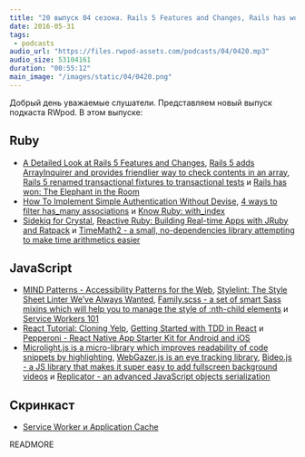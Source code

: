 ```yaml
---
title: "20 выпуск 04 сезона. Rails 5 Features and Changes, Rails has won, MIND Patterns, Stylelint, Pepperoni, Microlight.js и прочее"
date: 2016-05-31
tags:
 - podcasts
audio_url: "https://files.rwpod-assets.com/podcasts/04/0420.mp3"
audio_size: 53104161
duration: "00:55:12"
main_image: "/images/static/04/0420.png"
---
```


Добрый день уважаемые слушатели. Представляем новый выпуск подкаста RWpod. В этом выпуске:

## Ruby

 - [A Detailed Look at Rails 5 Features and Changes](http://www.railscarma.com/blog/technical-articles/a-detailed-look-rails-5-features-changes/), [Rails 5 adds ArrayInquirer and provides friendlier way to check contents in an array](http://blog.bigbinary.com/2016/05/27/rails-5-introduces-active-support-array-inquirer.html), [Rails 5 renamed transactional fixtures to transactional tests](http://blog.bigbinary.com/2016/05/26/rails-5-renamed-transactional-fixtures-to-transactional-tests.html) и [Rails has won: The Elephant in the Room](http://www.akitaonrails.com/2016/05/23/rails-has-won-the-elephant-in-the-room)
 - [How To Implement Simple Authentication Without Devise](http://www.rubypigeon.com/posts/how-to-implement-simple-authentication-without-devise/), [4 ways to filter has_many associations](http://ducktypelabs.com/four-ways-to-filter-has_many-associations/) и [Know Ruby: with_index](http://aaronlasseigne.com/2016/05/24/know-ruby-with_index/)
 - [Sidekiq for Crystal](http://www.mikeperham.com/2016/05/25/sidekiq-for-crystal/), [Reactive Ruby: Building Real-time Apps with JRuby and Ratpack](https://blog.heroku.com/archives/2016/5/24/reactive_ruby_building_real_time_apps_with_jruby_and_ratpack) и [TimeMath2 - a small, no-dependencies library attempting to make time arithmetics easier](https://github.com/zverok/time_math2)


## JavaScript

 - [MIND Patterns - Accessibility Patterns for the Web](https://ebay.gitbooks.io/mindpatterns/content/), [Stylelint: The Style Sheet Linter We’ve Always Wanted](https://www.smashingmagazine.com/2016/05/stylelint-the-style-sheet-linter-weve-always-wanted/), [Family.scss - a set of smart Sass mixins which will help you to manage the style of :nth-child elements](http://lukyvj.github.io/family.scss/) и [Service Workers 101](https://github.com/delapuente/service-workers-101/)
 - [React Tutorial: Cloning Yelp](https://www.fullstackreact.com/articles/react-tutorial-cloning-yelp/), [Getting Started with TDD in React](https://semaphoreci.com/community/tutorials/getting-started-with-tdd-in-react) и [Pepperoni - React Native App Starter Kit for Android and iOS](http://getpepperoni.com/)
 - [Microlight.js is a micro-library which improves readability of code snippets by highlighting](http://asvd.github.io/microlight/), [WebGazer.js is an eye tracking library](http://webgazer.cs.brown.edu/), [Bideo.js - a JS library that makes it super easy to add fullscreen background videos](https://rishabhp.github.io/bideo.js/) и [Replicator - an advanced JavaScript objects serialization](https://github.com/inikulin/replicator)

## Скринкаст

 - [Service Worker и Application Cache](https://www.youtube.com/watch?v=b-KM44kqgxs)

READMORE
